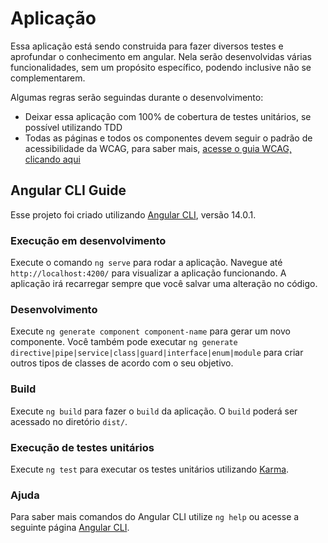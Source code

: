 # Aplicação

Essa aplicação está sendo construida para fazer diversos testes e aprofundar o conhecimento em angular. Nela serão desenvolvidas várias funcionalidades, sem um propósito específico, podendo inclusive não se complementarem. 

Algumas regras serão seguindas durante o desenvolvimento: 

- Deixar essa aplicação com 100% de cobertura de testes unitários, se possível utilizando TDD
- Todas as páginas e todos os componentes devem seguir o padrão de acessibilidade da WCAG, para saber mais, [acesse o guia WCAG, clicando aqui](www.google.com)

## Angular CLI Guide

Esse projeto foi criado utilizando [Angular CLI](https://github.com/angular/angular-cli), versão 14.0.1.

### Execução em desenvolvimento

Execute o comando `ng serve` para rodar a aplicação. Navegue até `http://localhost:4200/` para visualizar a aplicação funcionando. A aplicação irá recarregar sempre que você salvar uma alteração no código.

### Desenvolvimento

Execute `ng generate component component-name` para gerar um novo componente. Você também pode executar `ng generate directive|pipe|service|class|guard|interface|enum|module` para criar outros tipos de classes de acordo com o seu objetivo.

### Build

Execute `ng build` para fazer o `build` da aplicação. O `build` poderá ser acessado no diretório `dist/`.

### Execução de testes unitários

Execute `ng test` para executar os testes unitários utilizando [Karma](https://karma-runner.github.io).

### Ajuda

Para saber mais comandos do Angular CLI utilize `ng help` ou acesse a seguinte página [Angular CLI](https://angular.io/cli).
